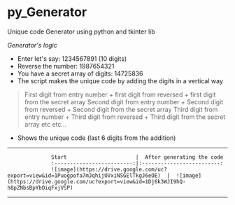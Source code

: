 # py_Generator
Unique code Generator using python and tkinter lib

*Generator's logic*
- Enter let's say: 1234567891 (10 digits)
- Reverse the number: 1987654321
- You have a secret array of digits: 14725836
- The script makes the unique code by adding the digits in a vertical way

> First digit from entry number + first digit from reversed + first digit from the secret array
> Second digit from entry number + Second digit from reversed + Second digit from the secret array
> Third digit from entry number + Third digit from reversed + Third digit from the secret array
> etc etc...

- Shows the unique code (last 6 digits from the addition)

---------------------------------------------------------------------------------------------------
                  Start                      |  After generating the code 
                  :-------------------------:|:-------------------------:
                  ![image](https://drive.google.com/uc?export=view&id=1Puogpofa7mJqhijUVxiNSGElTkgJ6eOE)  |  ![image](https://drive.google.com/uc?export=view&id=1Dj6k3WJI9hQ-h8pZNbsBpYbOiqFxjVSP)
---------------------------------------------------------------------------------------------------
